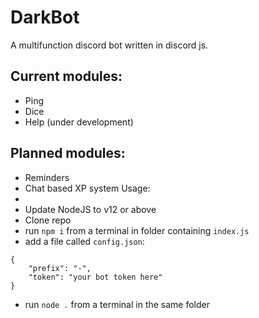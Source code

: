 # DarkBot
A multifunction discord bot written in discord js.

Current modules: 
- 
- Ping
- Dice
- Help (under development)

Planned modules:
- 
- Reminders
- Chat based XP system
Usage:
- 
- Update NodeJS to v12 or above
- Clone repo
- run `npm i` from a terminal in folder containing `index.js` 
- add a file called `config.json`:
```
{
	"prefix": "-", 
	"token": "your bot token here"
}
```
- run `node .` from a terminal in the same folder